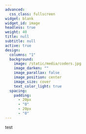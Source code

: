 ```yaml
---
advanced:
  css_class: fullscreen
widget: blank
widget_id: image
headless: true
weight: 40
title: null
subtitle: null
active: true
design:
  columns: "1"
  background:
    image: /static/media/coders.jpg
    image_darken: ""
    image_parallax: false
    image_position: center
    image_size: cover
    text_color_light: true
  spacing:
    padding:
      - 20px
      - "0"
      - 20px
      - "0"
---
```

test